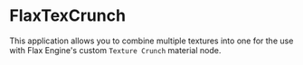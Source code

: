 # FlaxTexCrunch
This application allows you to combine multiple textures into one for the use with Flax Engine's custom `Texture Crunch` material node.
